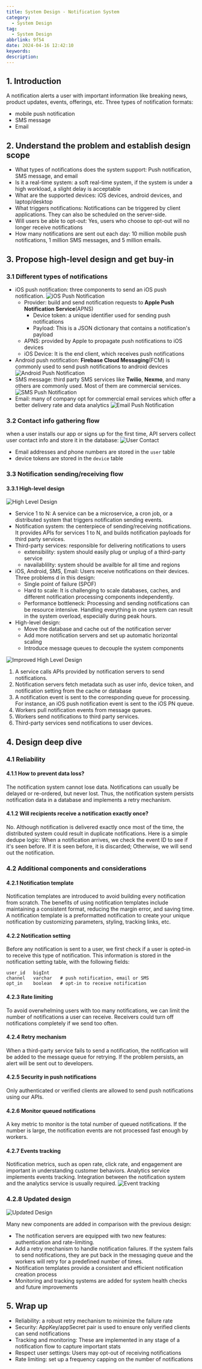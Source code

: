 ```yaml
---
title: System Design - Notification System
category:
  - System Design
tag:
  - System Design
abbrlink: 9f54
date: 2024-04-16 12:42:10
keywords:
description:
---
```


## 1. Introduction
A notification alerts a user with important information like breaking news, product updates, events, offerings, etc. Three types of notification formats:
* mobile push notification
* SMS message
* Email


## 2. Understand the problem and establish design scope
* What types of notifications does the system support: Push notification, SMS message, and email
* Is it a real-time system: a soft real-time system, if the system is under a high workload, a slight delay is acceptable
* What are the supported devices: iOS devices, android devices, and laptop/desktop
* What triggers notifications: Notifications can be triggered by client applications. They can also be scheduled on the server-side.
* Will users be able to opt-out: Yes, users who choose to opt-out will no longer receive notifications
* How many notifications are sent out each day: 10 million mobile push notifications, 1 million SMS messages, and 5 million emails.


## 3. Propose high-level design and get buy-in
### 3.1 Different types of notifications
* iOS push notification: three components to send an iOS push notification.
  ![iOS Push Notification](/images/System-Design/Interview/10-iOS-push-notification.jpg)
  * Provider: build and send notification requests to **Apple Push Notification Service**(APNS)
    * Device token: a unique identifier used for sending push notifications
    * Payload: This is a JSON dictionary that contains a notification's payload
  * APNS: provided by Apple to propagate push notifications to iOS devices
  * iOS Device: It is the end client, which receives push notifications
* Android push notification: **Firebase Cloud Messaging**(FCM) is commonly used to send push notifications to android devices
  ![Android Push Notification](/images/System-Design/Interview/10-android-push-notification.jpg)
* SMS message: third party SMS services like **Twilio**, **Nexmo**, and many others are commonly used. Most of them are commercial services.
  ![SMS Push Notification](/images/System-Design/Interview/10-sms-push-notification.jpg)
* Email: many of company opt for commercial email services which offer a better delivery rate and data analytics
  ![Email Push Notification](/images/System-Design/Interview/10-email-push-notification.jpg)

### 3.2 Contact info gathering flow
when a user installs our app or signs up for the first time, API servers collect user contact info and store it in the database:
![User Contact](/images/System-Design/Interview/10-user-contact-in-database.jpg)

* Email addresses and phone numbers are stored in the `user` table
* device tokens are stored in the `device` table

### 3.3 Notification sending/receiving flow
#### 3.3.1 High-level design
![High Level Design](/images/System-Design/Interview/10-high-level-design.jpg)

* Service 1 to N: A service can be a microservice, a cron job, or a distributed system that triggers notification sending events.
* Notification system: the centerpiece of sending/receiving notifications. It provides APIs for services 1 to N, and builds notification payloads for third party services.
* Third-party services: responsible for delivering notifications to users
  * extensibility: system should easily plug or unplug of a third-party service
  * navailablility: system should be availble for all time and regions
* iOS, Android, SMS, Email: Users receive notifications on their devices. Three problems d in this design:
  * Single point of failure (SPOF)
  * Hard to scale: It is challenging to scale databases, caches, and different notification processing components independently.
  * Performance bottleneck: Processing and sending notifications can be resource intensive. Handling everything in one system can result in the system overload, especially during peak hours.
* High-level design: 
  * Move the database and cache out of the notification server
  * Add more notification servers and set up automatic horizontal scaling
  * Introduce message queues to decouple the system components

![Improved High Level Design](/images/System-Design/Interview/10-improved-high-level-design.jpg)

1. A service calls APIs provided by notification servers to send notifications.
2. Notification servers fetch metadata such as user info, device token, and notification setting from the cache or database
3. A notification event is sent to the corresponding queue for processing. For instance, an
iOS push notification event is sent to the iOS PN queue.
4. Workers pull notification events from message queues.
5. Workers send notifications to third party services.
6. Third-party services send notifications to user devices.


## 4. Design deep dive
### 4.1 Reliability
#### 4.1.1 How to prevent data loss?
The notification system cannot lose data. Notifications can usually be delayed or re-ordered, but never lost. Thus, the notification system persists notification data in a database and implements a retry mechanism. 

#### 4.1.2 Will recipients receive a notification exactly once?
No. Although notification is delivered exactly once most of the time, the distributed system could result in duplicate notifications. Here is a simple dedupe logic: When a notification arrives, we check the event ID to see if it's seen before. If it is seen before, it is discarded; Otherwise, we will send out the notification. 

### 4.2 Additional components and considerations
#### 4.2.1 Notification template
Notification templates are introduced to avoid building every notification from scratch. The benefits of using notification templates include maintaining a consistent format, reducing the margin error, and saving time. A notification template is a preformatted notification to create your unique notification by customizing parameters, styling, tracking links, etc.

#### 4.2.2 Notification setting
Before any notification is sent to a user, we first check if a user is opted-in to receive this type of notification. This information is stored in the notification setting table, with the following fields:
```
user_id   bigInt
channel   varchar   # push notification, email or SMS
opt_in    boolean   # opt-in to receive notification
```

#### 4.2.3 Rate limiting
To avoid overwhelming users with too many notifications, we can limit the number of notifications a user can receive. Receivers could turn off notifications completely if we send too often.

#### 4.2.4 Retry mechanism
When a third-party service fails to send a notification, the notification will be added to the message queue for retrying. If the problem persists, an alert will be sent out to developers.

#### 4.2.5 Security in push notifications
Only authenticated or verified clients are allowed to send push notifications using our APIs.

#### 4.2.6 Monitor queued notifications
A key metric to monitor is the total number of queued notifications. If the number is large, the notification events are not processed fast enough by workers.

#### 4.2.7 Events tracking
Notification metrics, such as open rate, click rate, and engagement are important in understanding customer behaviors. Analytics service implements events tracking. Integration between the notification system and the analytics service is usually required.
![Event tracking](/images/System-Design/Interview/10-event-tracking.jpg)

### 4.2.8 Updated design
![Updated Design](/images/System-Design/Interview/10-updated-design.jpg)

Many new components are added in comparison with the previous design:
* The notification servers are equipped with two new features: authentication and rate-limiting.
* Add a retry mechanism to handle notification failures. If the system fails to send notifications, they are put back in the messaging queue and the workers will retry for a predefined number of times.
* Notification templates provide a consistent and efficient notification creation process
* Monitoring and tracking systems are added for system health checks and future improvements


## 5. Wrap up
* Reliability: a robust retry mechanism to minimize the failure rate
* Security: AppKey/appSecret pair is used to ensure only verified clients can send notifications
* Tracking and monitoring: These are implemented in any stage of a notification flow to capture important stats
* Respect user settings: Users may opt-out of receiving notifications
* Rate limiting: set up a frequency capping on the number of notifications
